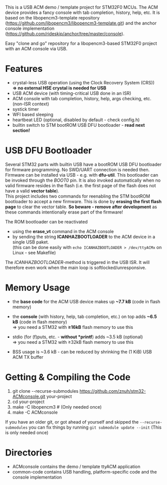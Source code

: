 This is a USB ACM demo / template project for STM32F0 MCUs. The ACM device provides a fancy console with tab completion, history, help, etc.
It is based on the libopencm3-template repository (https://github.com/libopencm3/libopencm3-template.git) and the anchor console implementation (https://github.com/rideskip/anchor/tree/master/console).

Easy "clone and go" repository for a libopencm3-based STM32F0 project with an ACM console via USB.

# Features
* crystal-less USB operation (using the Clock Recovery System (CRS))  
**=> no external HSE crystal is needed for USB**
* USB ACM device (with timing-critical USB done in an ISR)
* ACM console with tab completion, history, help, args checking, etc. (non-ISR context)
* systick timer
* WFI based sleeping
* heartbeat LED (optional, disabled by default - check config.h)
* builtin switch to STM bootROM USB DFU bootloader - **read next section!**

# USB DFU Bootloader
Several STM32 parts with builtin USB have a bootROM USB DFU bootloader for firmware programming. No SWD/UART connection is needed then. Firmware can be installed via USB - e.g. with **dfu-util**.
This bootloader can be invoked through the *BOOT0* pin. It is also invoked automatically when no valid firmware resides in the flash (i.e. the first page of the flash does not have a valid **vector table**).  
This project includes two commands for reenabling the STM bootROM bootloader to accept a new firmware. This is done by **erasing the first flash page** to clear the vector table. **So beware - remove after development** as these commands intentionally erase part of the firmware!

The ROM bootloader can be reactivated
* using the **erase_vt** command in the ACM console
* by sending the string **ICANHAZBOOTLOADER** to the ACM device in a single USB paket.  
(this can be done easily with ```echo ICANHAZBOOTLOADER > /dev/ttyACMx``` on Linux - see Makefile)

The *ICANHAZBOOTLOADER*-method is triggered in the USB ISR. It will therefore even work when the main loop is softlocked/unresponsive.

# Memory Usage
* the **base code** for the ACM USB device makes up **~7.7 kB** (code in flash memory)
* the **console** (with history, help, tab completion, etc.) on top adds **~6.5 kB** (code in flash memory)  
=> you need a STM32 with **≥16kB** flash memory to use this
* stdio (for (f)puts, etc. - **without \*printf**) adds ~3.5 kB (optional)  
=> you need a STM32 with ≥32kB flash memory to use this

* BSS usage is ~3.6 kB - can be reduced by shrinking the (1 KiB) USB ACM TX buffer

# Getting & Compiling the Code
 1. git clone --recurse-submodules https://github.com/znuh/stm32-ACMconsole.git your-project
 2. cd your-project
 3. make -C libopencm3 # (Only needed once)
 4. make -C ACMconsole

If you have an older git, or got ahead of yourself and skipped the ```--recurse-submodules```
you can fix things by running ```git submodule update --init``` (This is only needed once)

# Directories
* ACMconsole contains the demo / template ttyACM application
* common-code contains USB handling, platform-specific code and the console implementation
